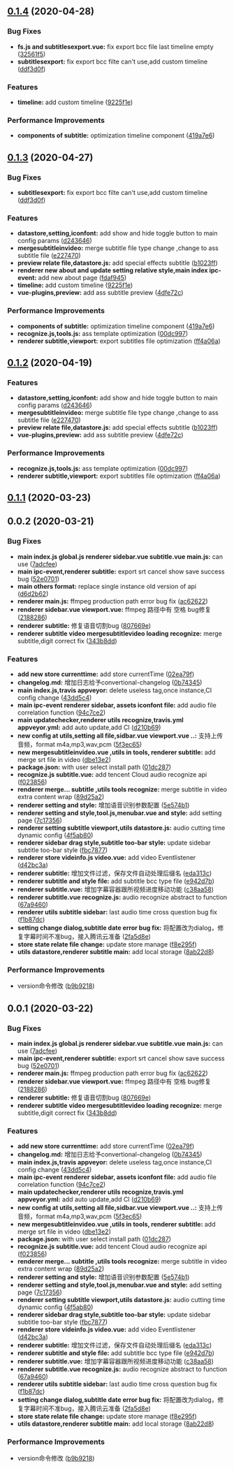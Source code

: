 ## [0.1.4](https://github.com/huskyAreYouScared/subtitle/compare/v0.1.2...v0.1.4) (2020-04-28)


### Bug Fixes

* **fs.js and subtitlesexport.vue:** fix export bcc file last timeline empty ([32561f5](https://github.com/huskyAreYouScared/subtitle/commit/32561f5c89daa4a29edaf2a37dec9fbc35a53514))
* **subtitlesexport:** fix export bcc filte can't use,add custom timeline ([ddf3d0f](https://github.com/huskyAreYouScared/subtitle/commit/ddf3d0f6a68fd71b227a348716674d3bbd3096b0))


### Features

* **timeline:** add custom timeline ([9225f1e](https://github.com/huskyAreYouScared/subtitle/commit/9225f1eb9f021407499e9643af1aa089a91921e6))


### Performance Improvements

* **components of subtitle:** optimization timeline component ([419a7e6](https://github.com/huskyAreYouScared/subtitle/commit/419a7e64022be35e9933b4535e4631db86ba5938))



## [0.1.3](https://github.com/huskyAreYouScared/subtitle/compare/v0.1.1-alpha.0...v0.1.3) (2020-04-27)


### Bug Fixes

* **subtitlesexport:** fix export bcc filte can't use,add custom timeline ([ddf3d0f](https://github.com/huskyAreYouScared/subtitle/commit/ddf3d0f6a68fd71b227a348716674d3bbd3096b0))


### Features

* **datastore,setting,iconfont:** add show and hide toggle button to main config params ([d243646](https://github.com/huskyAreYouScared/subtitle/commit/d2436465ad5e794b8739bba53e01500b30af1d2a))
* **mergesubtitleinvideo:** merge subtitle file type change ,change to ass subtitle file ([e227470](https://github.com/huskyAreYouScared/subtitle/commit/e22747081157b5c2d62e7c797dd709b4db19c921))
* **preview relate file,datastore.js:** add special effects subtitle ([b1023ff](https://github.com/huskyAreYouScared/subtitle/commit/b1023ff859e32811d1ba3e6eff530a2427c54aba))
* **renderer new about and update setting relative style,main index ipc-event:** add new about page ([fdaf945](https://github.com/huskyAreYouScared/subtitle/commit/fdaf9455ec22a23db1bff567e2808b3ce5f8d9e1))
* **timeline:** add custom timeline ([9225f1e](https://github.com/huskyAreYouScared/subtitle/commit/9225f1eb9f021407499e9643af1aa089a91921e6))
* **vue-plugins,preview:** add ass subtitle preview ([4dfe72c](https://github.com/huskyAreYouScared/subtitle/commit/4dfe72cfbc40e2565fc5df9e6ffb68867c347145))


### Performance Improvements

* **components of subtitle:** optimization timeline component ([419a7e6](https://github.com/huskyAreYouScared/subtitle/commit/419a7e64022be35e9933b4535e4631db86ba5938))
* **recognize.js,tools.js:** ass template optimization ([00dc997](https://github.com/huskyAreYouScared/subtitle/commit/00dc997f04aed260c1e816175cd7ad8d3d8f3e5d))
* **renderer subtitle,viewport:** export subtitles file optimization ([ff4a06a](https://github.com/huskyAreYouScared/subtitle/commit/ff4a06ab8d30cf87df144f0475b7c4f2a39e8c10))



## [0.1.2](https://github.com/huskyAreYouScared/subtitle/compare/v0.1.1...v0.1.2) (2020-04-19)


### Features

* **datastore,setting,iconfont:** add show and hide toggle button to main config params ([d243646](https://github.com/huskyAreYouScared/subtitle/commit/d2436465ad5e794b8739bba53e01500b30af1d2a))
* **mergesubtitleinvideo:** merge subtitle file type change ,change to ass subtitle file ([e227470](https://github.com/huskyAreYouScared/subtitle/commit/e22747081157b5c2d62e7c797dd709b4db19c921))
* **preview relate file,datastore.js:** add special effects subtitle ([b1023ff](https://github.com/huskyAreYouScared/subtitle/commit/b1023ff859e32811d1ba3e6eff530a2427c54aba))
* **vue-plugins,preview:** add ass subtitle preview ([4dfe72c](https://github.com/huskyAreYouScared/subtitle/commit/4dfe72cfbc40e2565fc5df9e6ffb68867c347145))


### Performance Improvements

* **recognize.js,tools.js:** ass template optimization ([00dc997](https://github.com/huskyAreYouScared/subtitle/commit/00dc997f04aed260c1e816175cd7ad8d3d8f3e5d))
* **renderer subtitle,viewport:** export subtitles file optimization ([ff4a06a](https://github.com/huskyAreYouScared/subtitle/commit/ff4a06ab8d30cf87df144f0475b7c4f2a39e8c10))



## [0.1.1](https://github.com/huskyAreYouScared/subtitle/compare/v0.1.1-alpha.0...v0.1.1) (2020-03-23)



## 0.0.2 (2020-03-21)


### Bug Fixes

* **main index.js global.js renderer sidebar.vue subtitle.vue main.js:** can use ([7adcfee](https://github.com/huskyAreYouScared/subtitle/commit/7adcfeef542b9dc7f4bcc5d0c6d3ebf5165e902d))
* **main ipc-event,renderer subtitle:** export srt cancel show save success bug ([52e0701](https://github.com/huskyAreYouScared/subtitle/commit/52e0701b5aa737a82dca7f43f252b29d767910e8))
* **main others format:** replace single instance old version of api ([d6d2b62](https://github.com/huskyAreYouScared/subtitle/commit/d6d2b6279fafdb7904c9582af1b48746b53ccb31))
* **renderer main.js:** ffmpeg production path error bug fix ([ac62622](https://github.com/huskyAreYouScared/subtitle/commit/ac626223bf337de0cc68032cf712f454216aa1ea))
* **renderer sidebar.vue viewport.vue:** ffmpeg 路径中有 空格 bug修复 ([2188286](https://github.com/huskyAreYouScared/subtitle/commit/218828676394f0179affa618580c32deb5ee224d))
* **renderer subtitle:** 修复语音切割bug ([807669e](https://github.com/huskyAreYouScared/subtitle/commit/807669e9d5181ceba285c62ab6c0b14105592dc1))
* **renderer subtitle video mergesubtitlevideo loading recognize:** merge subtitle,digit correct fix ([343b8dd](https://github.com/huskyAreYouScared/subtitle/commit/343b8dd104d18bd42d138eb314263ff95faddf5d))


### Features

* **add new store currenttime:** add store currentTime ([02ea79f](https://github.com/huskyAreYouScared/subtitle/commit/02ea79fd57452fe6a584696030ff1a0f0cc9e657))
* **changelog.md:** 增加日志给予convertional-changelog ([0b74345](https://github.com/huskyAreYouScared/subtitle/commit/0b74345450d73194cc9f3a0203e7fc72722e4f1b))
* **main index.js,travis appveyor:** delete useless tag,once instance,CI config change ([43dd5c4](https://github.com/huskyAreYouScared/subtitle/commit/43dd5c41e11aa62b77e4cc9c8f47f64668103d77))
* **main ipc-event renderer sidebar, assets iconfont file:** add audio file correlation function ([94c7ce2](https://github.com/huskyAreYouScared/subtitle/commit/94c7ce2e605dac447f8620f30535cfcaea51be12))
* **main updatechecker,renderer utils recognize,travis.yml appveyor.yml:** add auto update,add CI ([d210b69](https://github.com/huskyAreYouScared/subtitle/commit/d210b692f6bd63b0f70be320a7418d556620689e))
* **new config at utils,setting all file,sidbar.vue viewport.vue ..:** 支持上传音频，format m4a,mp3,wav,pcm ([5f3ec65](https://github.com/huskyAreYouScared/subtitle/commit/5f3ec650c89fcbb2b3580810b7a67336454169a0))
* **new mergesubtitleinvideo.vue ,utils in tools, renderer subtitle:** add merge srt file in video ([dbe13e2](https://github.com/huskyAreYouScared/subtitle/commit/dbe13e24e29c0a946a20d01e59d26e58c3ea1a5f))
* **package.json:** with user select install path ([01dc287](https://github.com/huskyAreYouScared/subtitle/commit/01dc2876d88a24d09627fdd830f32312940ddac9))
* **recognize.js subtitle.vue:** add tencent Cloud audio recognize api ([f023856](https://github.com/huskyAreYouScared/subtitle/commit/f023856223ae592c7b544d15702f43ae1f9f5dde))
* **renderer merge... subtitle ,utils tools recognize:** merge subtitle in video extra content wrap ([89d25a2](https://github.com/huskyAreYouScared/subtitle/commit/89d25a28f6822eef65bf54db7ba3a8d676fd7b79))
* **renderer setting and style:** 增加语音识别参数配置 ([5e574b1](https://github.com/huskyAreYouScared/subtitle/commit/5e574b163287b04a4b3509d2132a1fae4efbadea))
* **renderer setting and style,tool.js,menubar.vue and style:** add setting page ([7c17356](https://github.com/huskyAreYouScared/subtitle/commit/7c173565fa3b6b1e275002bd2388c9001d9c64ad))
* **renderer setting subtitle viewport,utils datastore.js:** audio cutting time dynamic config ([4f5ab80](https://github.com/huskyAreYouScared/subtitle/commit/4f5ab809dba81d21090576e41bf78937e8b7b1d3))
* **renderer sidebar drag style,subtitle too-bar style:** update sidebar subtitle too-bar style ([fbc7877](https://github.com/huskyAreYouScared/subtitle/commit/fbc78778013f39f2ed8c8305f4b84c560347b4c1))
* **renderer store videinfo.js video.vue:** add video Eventlistener ([d42bc3a](https://github.com/huskyAreYouScared/subtitle/commit/d42bc3afc66a79601f0e390a608f92566b55a8c3))
* **renderer subtitle:** 增加文件过滤，保存文件自动处理后缀名 ([eda313c](https://github.com/huskyAreYouScared/subtitle/commit/eda313c400953dc88ad89c3c38f3d5dfe9546449))
* **renderer subtitle and style file:** add subtitle bcc type file ([e942d7b](https://github.com/huskyAreYouScared/subtitle/commit/e942d7bdd3764008d9cef6045eb01f5da6bfae61))
* **renderer subtitle.vue:** 增加字幕容器跟所视频进度移动功能 ([c38aa58](https://github.com/huskyAreYouScared/subtitle/commit/c38aa589dc44c8337bbd16c4c509c2f63e1cf047))
* **renderer subtitle.vue recognize.js:** audio recognize  abstract to function ([67a9460](https://github.com/huskyAreYouScared/subtitle/commit/67a946037f7c1065cb42eb9ba363594823ff4283))
* **renderer utils subtitle sidebar:** last audio time cross question bug fix ([f1b87dc](https://github.com/huskyAreYouScared/subtitle/commit/f1b87dcffa4a6e4614c0bf7bb06030a5c23e2a46))
* **setting change dialog,subtitle date error bug fix:** 将配置改为dialog，修复字幕时间不准bug，接入腾讯云准备 ([2fa5d8e](https://github.com/huskyAreYouScared/subtitle/commit/2fa5d8e919be264e1769a60b40b6f53ed68ad75e))
* **store state relate file change:** update store manage ([f8e295f](https://github.com/huskyAreYouScared/subtitle/commit/f8e295f66467d0c0de1966f70139cd4b6d4288b0))
* **utils datastore,renderer subtitle main:** add local storage ([8ab22d8](https://github.com/huskyAreYouScared/subtitle/commit/8ab22d80330f4fc2bc18ca4d3390d909c10ad489))


### Performance Improvements

* version命令修改 ([b9b9218](https://github.com/huskyAreYouScared/subtitle/commit/b9b9218bdfe167b86d7fba3808306926a44c7a90))



## 0.0.1 (2020-03-22)


### Bug Fixes

* **main index.js global.js renderer sidebar.vue subtitle.vue main.js:** can use ([7adcfee](https://github.com/huskyAreYouScared/subtitle/commit/7adcfeef542b9dc7f4bcc5d0c6d3ebf5165e902d))
* **main ipc-event,renderer subtitle:** export srt cancel show save success bug ([52e0701](https://github.com/huskyAreYouScared/subtitle/commit/52e0701b5aa737a82dca7f43f252b29d767910e8))
* **renderer main.js:** ffmpeg production path error bug fix ([ac62622](https://github.com/huskyAreYouScared/subtitle/commit/ac626223bf337de0cc68032cf712f454216aa1ea))
* **renderer sidebar.vue viewport.vue:** ffmpeg 路径中有 空格 bug修复 ([2188286](https://github.com/huskyAreYouScared/subtitle/commit/218828676394f0179affa618580c32deb5ee224d))
* **renderer subtitle:** 修复语音切割bug ([807669e](https://github.com/huskyAreYouScared/subtitle/commit/807669e9d5181ceba285c62ab6c0b14105592dc1))
* **renderer subtitle video mergesubtitlevideo loading recognize:** merge subtitle,digit correct fix ([343b8dd](https://github.com/huskyAreYouScared/subtitle/commit/343b8dd104d18bd42d138eb314263ff95faddf5d))


### Features

* **add new store currenttime:** add store currentTime ([02ea79f](https://github.com/huskyAreYouScared/subtitle/commit/02ea79fd57452fe6a584696030ff1a0f0cc9e657))
* **changelog.md:** 增加日志给予convertional-changelog ([0b74345](https://github.com/huskyAreYouScared/subtitle/commit/0b74345450d73194cc9f3a0203e7fc72722e4f1b))
* **main index.js,travis appveyor:** delete useless tag,once instance,CI config change ([43dd5c4](https://github.com/huskyAreYouScared/subtitle/commit/43dd5c41e11aa62b77e4cc9c8f47f64668103d77))
* **main ipc-event renderer sidebar, assets iconfont file:** add audio file correlation function ([94c7ce2](https://github.com/huskyAreYouScared/subtitle/commit/94c7ce2e605dac447f8620f30535cfcaea51be12))
* **main updatechecker,renderer utils recognize,travis.yml appveyor.yml:** add auto update,add CI ([d210b69](https://github.com/huskyAreYouScared/subtitle/commit/d210b692f6bd63b0f70be320a7418d556620689e))
* **new config at utils,setting all file,sidbar.vue viewport.vue ..:** 支持上传音频，format m4a,mp3,wav,pcm ([5f3ec65](https://github.com/huskyAreYouScared/subtitle/commit/5f3ec650c89fcbb2b3580810b7a67336454169a0))
* **new mergesubtitleinvideo.vue ,utils in tools, renderer subtitle:** add merge srt file in video ([dbe13e2](https://github.com/huskyAreYouScared/subtitle/commit/dbe13e24e29c0a946a20d01e59d26e58c3ea1a5f))
* **package.json:** with user select install path ([01dc287](https://github.com/huskyAreYouScared/subtitle/commit/01dc2876d88a24d09627fdd830f32312940ddac9))
* **recognize.js subtitle.vue:** add tencent Cloud audio recognize api ([f023856](https://github.com/huskyAreYouScared/subtitle/commit/f023856223ae592c7b544d15702f43ae1f9f5dde))
* **renderer merge... subtitle ,utils tools recognize:** merge subtitle in video extra content wrap ([89d25a2](https://github.com/huskyAreYouScared/subtitle/commit/89d25a28f6822eef65bf54db7ba3a8d676fd7b79))
* **renderer setting and style:** 增加语音识别参数配置 ([5e574b1](https://github.com/huskyAreYouScared/subtitle/commit/5e574b163287b04a4b3509d2132a1fae4efbadea))
* **renderer setting and style,tool.js,menubar.vue and style:** add setting page ([7c17356](https://github.com/huskyAreYouScared/subtitle/commit/7c173565fa3b6b1e275002bd2388c9001d9c64ad))
* **renderer setting subtitle viewport,utils datastore.js:** audio cutting time dynamic config ([4f5ab80](https://github.com/huskyAreYouScared/subtitle/commit/4f5ab809dba81d21090576e41bf78937e8b7b1d3))
* **renderer sidebar drag style,subtitle too-bar style:** update sidebar subtitle too-bar style ([fbc7877](https://github.com/huskyAreYouScared/subtitle/commit/fbc78778013f39f2ed8c8305f4b84c560347b4c1))
* **renderer store videinfo.js video.vue:** add video Eventlistener ([d42bc3a](https://github.com/huskyAreYouScared/subtitle/commit/d42bc3afc66a79601f0e390a608f92566b55a8c3))
* **renderer subtitle:** 增加文件过滤，保存文件自动处理后缀名 ([eda313c](https://github.com/huskyAreYouScared/subtitle/commit/eda313c400953dc88ad89c3c38f3d5dfe9546449))
* **renderer subtitle and style file:** add subtitle bcc type file ([e942d7b](https://github.com/huskyAreYouScared/subtitle/commit/e942d7bdd3764008d9cef6045eb01f5da6bfae61))
* **renderer subtitle.vue:** 增加字幕容器跟所视频进度移动功能 ([c38aa58](https://github.com/huskyAreYouScared/subtitle/commit/c38aa589dc44c8337bbd16c4c509c2f63e1cf047))
* **renderer subtitle.vue recognize.js:** audio recognize  abstract to function ([67a9460](https://github.com/huskyAreYouScared/subtitle/commit/67a946037f7c1065cb42eb9ba363594823ff4283))
* **renderer utils subtitle sidebar:** last audio time cross question bug fix ([f1b87dc](https://github.com/huskyAreYouScared/subtitle/commit/f1b87dcffa4a6e4614c0bf7bb06030a5c23e2a46))
* **setting change dialog,subtitle date error bug fix:** 将配置改为dialog，修复字幕时间不准bug，接入腾讯云准备 ([2fa5d8e](https://github.com/huskyAreYouScared/subtitle/commit/2fa5d8e919be264e1769a60b40b6f53ed68ad75e))
* **store state relate file change:** update store manage ([f8e295f](https://github.com/huskyAreYouScared/subtitle/commit/f8e295f66467d0c0de1966f70139cd4b6d4288b0))
* **utils datastore,renderer subtitle main:** add local storage ([8ab22d8](https://github.com/huskyAreYouScared/subtitle/commit/8ab22d80330f4fc2bc18ca4d3390d909c10ad489))


### Performance Improvements

* version命令修改 ([b9b9218](https://github.com/huskyAreYouScared/subtitle/commit/b9b9218bdfe167b86d7fba3808306926a44c7a90))